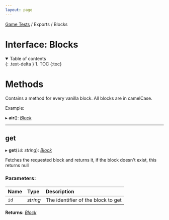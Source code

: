 ```yaml
---
layout: page
---
```


[Game Tests](/scripting/game-tests) / Exports / Blocks

# Interface: Blocks

<details id="toc" open markdown="block">
  <summary>
    Table of contents
  </summary>
  {: .text-delta }
1. TOC
{:toc}
</details>

# Methods

Contains a method for every vanilla block. All blocks are in camelCase.

Example:

▸ **air**(): [*Block*](block)

___

## get

▸ **get**(`id`: *string*): [*Block*](block)

Fetches the requested block and returns it, if the block doesn't exist, this returns null

### Parameters:

Name | Type | Description |
:------ | :------ | :------ |
`id` | *string* |  The identifier of the block to get    |

**Returns:** [*Block*](block)


